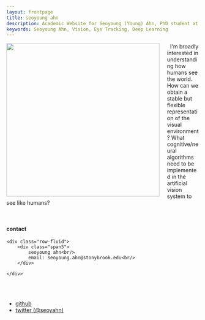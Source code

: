 ```yaml
---
layout: frontpage
title: seoyoung ahn
description: Academic Website for Seoyoung (Young) Ahn, PhD student at Stony Brook University 
keywords: Seoyoung Ahn, Vision, Eye Tracking, Deep Learning
---
```


<!-- ![main figure]({{ BASE_PATH }}/assets/drawing.jpg){:height="50%" width="50%"; style="float: left" } -->
<img src="{{ BASE_PATH }}/assets/drawing.jpg" align="left" width="400px" style="margin-right: 20px"/>
&nbsp;
I'm broadly interested in understanding how humans see the world. How can we obtain a stable but flexible representation of the visual environment? What cognitive/neural algorithms need to be implemented in the artificial vision system to see like humans?

<!-- [curriculum vitae ![CV as pdf]({{ BASE_PATH }}/pages/icons16/pdf-icon.png)]({{ BASE_PATH }}/assets/CV.pdf)<br/> -->
&nbsp;

<div class="container">
<h4><a name="contact"></a>contact</h4>

    <div class="row-fluid">
        <div class="span5">
            seoyoung ahn<br/>
            email: seoyoung.ahn@stonybrook.edu<br/>
        </div>

<!--         <div class="span2">
        <a href="../assets/headshot.jpg">
            <img src="../assets/headshot.jpg"
                  title="Seoyoung Ahn" alt="Seoyoung Ahn"/></a>
        </div> -->
    </div>
</div>

<br clear="left"/>
&nbsp;

<div class="navbar">
  <div class="navbar-inner">
      <ul class="nav">
          <!-- <li><a href="{{ BASE_PATH }}/assets/CV.pdf">cv</a></li> -->
          <li><a href="https://github.com/ahnchive">github</a></li>
          <li><a href="https://twitter.com/seoyahn">twitter (@seoyahn)</a></li>
      </ul>
  </div>
</div>
